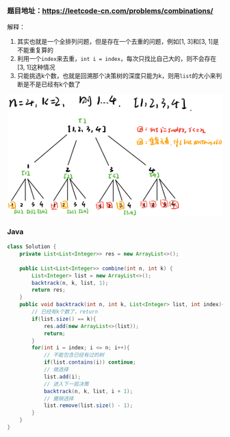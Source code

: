### 题目地址：https://leetcode-cn.com/problems/combinations/

解释：
1. 其实也就是一个全排列问题，但是存在一个去重的问题，例如[1, 3]和[3, 1]是不能重复算的
2. 利用一个`index`来去重，`int i = index`，每次只找比自己大的，则不会存在[3, 1]这种情况
3. 只能挑选k个数，也就是回溯那个决策树的深度只能为k，则用`list`的大小来判断是不是已经有k个数了
<div align=center>
<img src="https://github.com/miniCcc/Leetcode-ccSolution/blob/master/77-%E7%BB%84%E5%90%88/1593743211.301769.jpg?raw=true">
</div>

### Java
``` java
class Solution {
    private List<List<Integer>> res = new ArrayList<>();

    public List<List<Integer>> combine(int n, int k) {
        List<Integer> list = new ArrayList<>();
        backtrack(n, k, list, 1);
        return res;
    }
    public void backtrack(int n, int k, List<Integer> list, int index){
        // 已经有k个数了，return
        if(list.size() == k){
            res.add(new ArrayList<>(list));
            return;
        }
        for(int i = index; i <= n; i++){
            // 不能包含已经有过的树
            if(list.contains(i)) continue;
            // 做选择
            list.add(i);
            // 进入下一层决策
            backtrack(n, k, list, i + 1);
            // 撤销选择
            list.remove(list.size() - 1);
        }
    }
}
```

